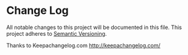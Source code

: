 # Change Log
All notable changes to this project will be documented in this file.
This project adheres to [Semantic Versioning](http://semver.org/).

Thanks to Keepachangelog.com http://keepachangelog.com/
